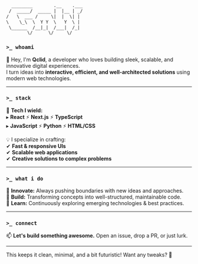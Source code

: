 ```txt
  ________        .__    .___ 
 /  _____/  _____ |  |__ | _/ 
/   \  ___ /     \|  |  \| |  
\    \_\  \  Y Y  \   Y  \ |  
 \______  /__|_|  /___|  /_|  
        \/      \/     \/      
```

### `>_ whoami`  
👋 Hey, I'm **Qclid**, a developer who loves building sleek, scalable, and innovative digital experiences.  
I turn ideas into **interactive, efficient, and well-architected solutions** using modern web technologies.  

---

### `>_ stack`  
🚀 **Tech I wield:**  
▸ **React** ⚡ **Next.js** ⚡ **TypeScript**  
▸ **JavaScript** ⚡ **Python** ⚡ **HTML/CSS**  

💡 I specialize in crafting:  
✔ **Fast & responsive UIs**  
✔ **Scalable web applications**  
✔ **Creative solutions to complex problems**  

---

### `>_ what i do`  
🔹 **Innovate:** Always pushing boundaries with new ideas and approaches.  
🔹 **Build:** Transforming concepts into well-structured, maintainable code.  
🔹 **Learn:** Continuously exploring emerging technologies & best practices.  

---

### `>_ connect`  
📫 **Let's build something awesome.** Open an issue, drop a PR, or just lurk.  

---

This keeps it clean, minimal, and a bit futuristic! Want any tweaks? 🚀
